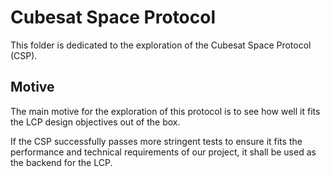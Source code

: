 # Cubesat Space Protocol
This folder is dedicated to the exploration of the Cubesat Space Protocol (CSP).

## Motive
The main motive for the exploration of this protocol is to see how well it fits the LCP design objectives out of the box.

If the CSP successfully passes more stringent tests to ensure it fits the performance and technical requirements of our project, it shall be used as the backend for the LCP. 
